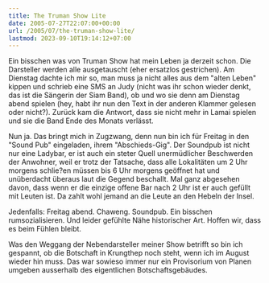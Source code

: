 ```yaml
---
title: The Truman Show Lite
date: 2005-07-27T22:07:00+00:00
url: /2005/07/the-truman-show-lite/
lastmod: 2023-09-10T19:14:12+07:00
---
```

Ein bisschen was von Truman Show hat mein Leben ja derzeit schon. Die Darsteller werden alle ausgetauscht (eher ersatzlos gestrichen). Am Dienstag dachte ich mir so, man muss ja nicht alles aus dem "alten Leben" kippen und schrieb eine SMS an Judy (nicht was ihr schon wieder denkt, das ist die Sängerin der Siam Band), ob und wo sie denn am Dienstag abend spielen (hey, habt ihr nun den Text in der anderen Klammer gelesen oder nicht?). Zurück kam die Antwort, dass sie nicht mehr in Lamai spielen und sie die Band Ende des Monats verlässt.

Nun ja. Das bringt mich in Zugzwang, denn nun bin ich für Freitag in den "Sound Pub" eingeladen, ihrem "Abschieds-Gig". Der Soundpub ist nicht nur eine Ladybar, er ist auch ein steter Quell unermüdlicher Beschwerden der Anwohner, weil er trotz der Tatsache, dass alle Lokalitäten um 2 Uhr morgens schlie?en müssen bis 6 Uhr morgens geöffnet hat und unüberdacht überaus laut die Gegend beschallt. Mal ganz abgesehen davon, dass wenn er die einzige offene Bar nach 2 Uhr ist er auch gefüllt mit Leuten ist. Da zahlt wohl jemand an die Leute an den Hebeln der Insel.

Jedenfalls: Freitag abend. Chaweng. Soundpub. Ein bisschen rumsozialisieren. Und leider gefühlte Nähe historischer Art. Hoffen wir, dass es beim Fühlen bleibt.

Was den Weggang der Nebendarsteller meiner Show betrifft so bin ich gespannt, ob die Botschaft in Krungthep noch steht, wenn ich im August wieder hin muss. Das war sowieso immer nur ein Provisorium von Planen umgeben ausserhalb des eigentlichen Botschaftsgebäudes.
